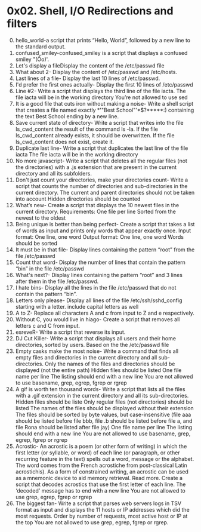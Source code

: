 # 0x02. Shell, I/O Redirections and filters
0. hello_world-a script that prints “Hello, World”, followed by a new line to the standard output. <br/>
1. confused_smiley-confused_smiley is a script that displays a confused smiley "(Ôo)'.<br/>
2. Let's display a fileDisplay the content of the /etc/passwd file <br/>
3. What about 2- Display the content of /etc/passwd and /etc/hosts.
4. Last lines of a file- Display the last 10 lines of /etc/passwd. <br/>
5. I'd prefer the first ones actually- Display the first 10 lines of /etc/passwd
6. Line #2- Write a script that displays the third line of the file iacta. The file iacta will be in the working directory You’re not allowed to use sed
7. It is a good file that cuts iron without making a noise- Write a shell script that creates a file named exactly *\'"Best School"'\*$?*****:) containing the text Best School ending by a new line.
8. Save current state of directory- Write a script that writes into the file ls_cwd_content the result of the command ls -la. If the file ls_cwd_content already exists, it should be overwritten. If the file ls_cwd_content does not exist, create it.
9. Duplicate last line- Write a script that duplicates the last line of the file iacta The file iacta will be in the working directory
10. No more javascript- Write a script that deletes all the regular files (not the directories) with a .js extension that are present in the current directory and all its subfolders.
11. Don't just count your directories, make your directories count- Write a script that counts the number of directories and sub-directories in the current directory. The current and parent directories should not be taken into account Hidden directories should be counted
12. What’s new- Create a script that displays the 10 newest files in the current directory. Requirements: One file per line Sorted from the newest to the oldest
13. Being unique is better than being perfect- Create a script that takes a list of words as input and prints only words that appear exactly once. Input format: One line, one word Output format: One line, one word Words should be sorted
14. It must be in that file- Display lines containing the pattern “root” from the file /etc/passwd
15. Count that word- Display the number of lines that contain the pattern “bin” in the file /etc/passwd
16. What's next?- Display lines containing the pattern “root” and 3 lines after them in the file /etc/passwd.
17. I hate bins- Display all the lines in the file /etc/passwd that do not contain the pattern “bin”.
18. Letters only please- Display all lines of the file /etc/ssh/sshd_config starting with a letter. include capital letters as well
19. A to Z- Replace all characters A and c from input to Z and e respectively.
20. Without C, you would live in hiago- Create a script that removes all letters c and C from input.
21. esreveR- Write a script that reverse its input.
22. DJ Cut Killer- Write a script that displays all users and their home directories, sorted by users. Based on the the /etc/passwd file
23. Empty casks make the most noise- Write a command that finds all empty files and directories in the current directory and all sub-directories. Only the names of the files and directories should be displayed (not the entire path) Hidden files should be listed One file name per line The listing should end with a new line You are not allowed to use basename, grep, egrep, fgrep or rgrep
24. A gif is worth ten thousand words- Write a script that lists all the files with a .gif extension in the current directory and all its sub-directories. Hidden files should be liste Only regular files (not directories) should be listed The names of the files should be displayed without their extension The files should be sorted by byte values, but case-insensitive (file aaa should be listed before file bbb, file .b should be listed before file a, and file Rona should be listed after file jay) One file name per line The listing should end with a new line You are not allowed to use basename, grep, egrep, fgrep or rgrep
25. Acrostic- An acrostic is a poem (or other form of writing) in which the first letter (or syllable, or word) of each line (or paragraph, or other recurring feature in the text) spells out a word, message or the alphabet. The word comes from the French acrostiche from post-classical Latin acrostichis). As a form of constrained writing, an acrostic can be used as a mnemonic device to aid memory retrieval. Read more. Create a script that decodes acrostics that use the first letter of each line. The ‘decoded’ message has to end with a new line You are not allowed to use grep, egrep, fgrep or rgrep
26. The biggest fan- Write a script that parses web servers logs in TSV format as input and displays the 11 hosts or IP addresses which did the most requests. Order by number of requests, most active host or IP at the top You are not allowed to use grep, egrep, fgrep or rgrep. 
